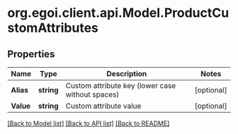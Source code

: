 # org.egoi.client.api.Model.ProductCustomAttributes
## Properties

Name | Type | Description | Notes
------------ | ------------- | ------------- | -------------
**Alias** | **string** | Custom attribute key (lower case without spaces) | [optional] 
**Value** | **string** | Custom attribute value | [optional] 

[[Back to Model list]](../README.md#documentation-for-models) [[Back to API list]](../README.md#documentation-for-api-endpoints) [[Back to README]](../README.md)

